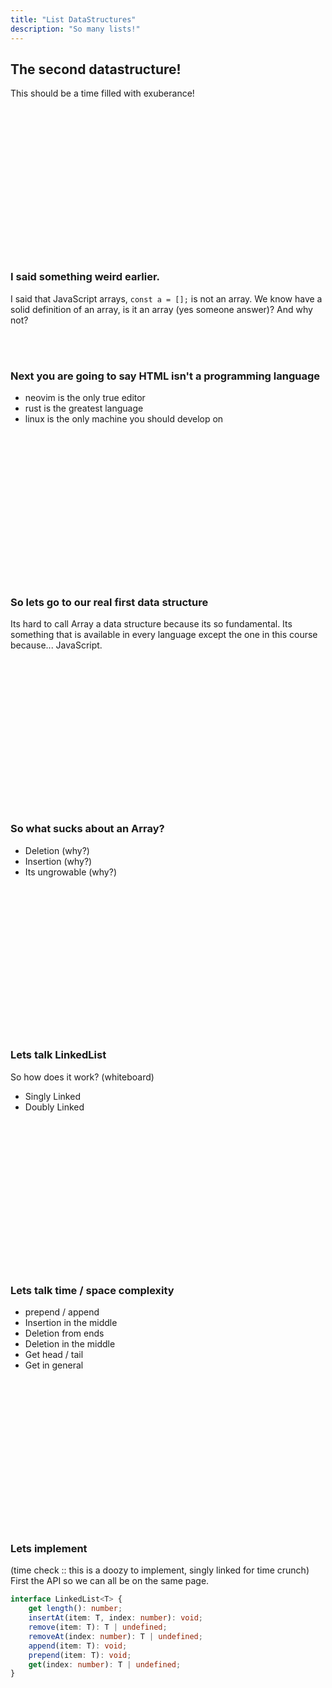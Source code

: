```yaml
---
title: "List DataStructures"
description: "So many lists!"
---
```


## The second datastructure!
This should be a time filled with exuberance!

<br/>
<br/>
<br/>
<br/>
<br/>
<br/>
<br/>
<br/>
<br/>
<br/>
<br/>
<br/>
<br/>
<br/>

### I said something weird earlier.
I said that JavaScript arrays, `const a = [];` is not an array.  We know have a
solid definition of an array, is it an array (yes someone answer)?  And why
not?

<br/>
<br/>

### Next you are going to say HTML isn't a programming language
* neovim is the only true editor
* rust is the greatest language
* linux is the only machine you should develop on

<br/>
<br/>
<br/>
<br/>
<br/>
<br/>
<br/>
<br/>
<br/>
<br/>
<br/>
<br/>
<br/>
<br/>

### So lets go to our real first data structure
Its hard to call Array a data structure because its so fundamental.  Its
something that is available in every language except the one in this course
because... JavaScript.

<br/>
<br/>
<br/>
<br/>
<br/>
<br/>
<br/>
<br/>
<br/>
<br/>
<br/>
<br/>
<br/>
<br/>

### So what sucks about an Array?
* Deletion (why?)
* Insertion (why?)
* Its ungrowable (why?)

<br/>
<br/>
<br/>
<br/>
<br/>
<br/>
<br/>
<br/>
<br/>
<br/>
<br/>
<br/>
<br/>
<br/>

### Lets talk LinkedList
So how does it work? (whiteboard)
* Singly Linked
* Doubly Linked

<br/>
<br/>
<br/>
<br/>
<br/>
<br/>
<br/>
<br/>
<br/>
<br/>
<br/>
<br/>
<br/>
<br/>

### Lets talk time / space complexity
* prepend / append
* Insertion in the middle
* Deletion from ends
* Deletion in the middle
* Get head / tail
* Get in general

<br/>
<br/>
<br/>
<br/>
<br/>
<br/>
<br/>
<br/>
<br/>
<br/>
<br/>
<br/>
<br/>
<br/>

### Lets implement
(time check :: this is a doozy to implement, singly linked for time crunch)
First the API so we can all be on the same page.

```typescript
interface LinkedList<T> {
    get length(): number;
    insertAt(item: T, index: number): void;
    remove(item: T): T | undefined;
    removeAt(index: number): T | undefined;
    append(item: T): void;
    prepend(item: T): void;
    get(index: number): T | undefined;
}
```

<br/>
<br/>
<br/>
<br/>
<br/>
<br/>
<br/>
<br/>
<br/>
<br/>
<br/>
<br/>
<br/>
<br/>


